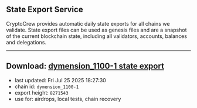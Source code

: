 ## State Export Service
CryptoCrew provides automatic daily state exports for all chains we validate. State export files can be used as genesis files and are a snapshot of the current blockchain state, including all validators, accounts, balances and delegations.

---
**Download: [dymension_1100-1 state export](https://dl-eu2.ccvalidators.com/SERVICE/dymension/dymension_1100-1_export_8271543.json)**
---

- last updated: Fri Jul 25 2025 18:27:30
- chain id: `dymension_1100-1`
- export height: `8271543`
- use for: airdrops, local tests, chain recovery
